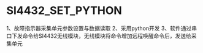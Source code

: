 # SI4432_SET_PYTHON
1、故障指示器采集单元参数设置与数据读取
2、采用python开发
3、软件通过串口下发命令给SI4432无线模块，无线模块将命令增加远程唤醒命令后，发送给采集单元


